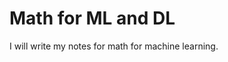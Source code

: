 Math for ML and DL
================

<!-- WARNING: THIS FILE WAS AUTOGENERATED! DO NOT EDIT! -->

I will write my notes for math for machine learning.
